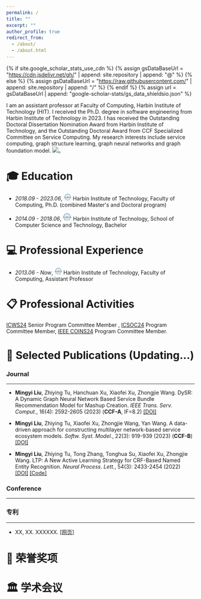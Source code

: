 ```yaml
---
permalink: /
title: ""
excerpt: ""
author_profile: true
redirect_from: 
  - /about/
  - /about.html
---
```


{% if site.google_scholar_stats_use_cdn %}
{% assign gsDataBaseUrl = "https://cdn.jsdelivr.net/gh/" | append: site.repository | append: "@" %}
{% else %}
{% assign gsDataBaseUrl = "https://raw.githubusercontent.com/" | append: site.repository | append: "/" %}
{% endif %}
{% assign url = gsDataBaseUrl | append: "google-scholar-stats/gs_data_shieldsio.json" %}

<span class='anchor' id='about-me'></span>

I am an assistant professor at Faculty of Computing, Harbin Institute of Technology (HIT). I received the Ph.D. degree in software engineering from Harbin Institute of Technology in 2023. I has received the Outstanding Doctoral Dissertation Nomination Award from Harbin Institute of Technology, and the Outstanding Doctoral Award from CCF Specialized Committee on Service Computing. My research interests include service computing, graph structure learning, graph neural networks and graph foundation model.
 <a href='https://scholar.google.com/citations?user=WMkMTb4AAAAJ'><img src="https://img.shields.io/endpoint?url={{ url | url_encode }}&logo=Google%20Scholar&labelColor=f6f6f6&color=9cf&style=flat&label=引用"></a>。


  


<span class='anchor' id='-xl'></span>

# 🎓 Education

- *2018.09 - 2023.06*, <a href="https://www.hit.edu.cn/"><img class="svg" src="/images/hit_logo.svg" width="20pt"></a> Harbin Institute of Technology, Faculty of Computing, Ph.D. (combined Master's and Doctoral program)

- *2014.09 - 2018.06*, <a href="https://www.hit.edu.cn/"><img class="svg" src="/images/hit_logo.svg" width="23pt"></a> Harbin Institute of Technology, School of Computer Science and Technology, Bachelor


<span class='anchor' id='-lwzl'></span>

# 💻 Professional Experience

- *2013.06 - Now*, <a href="https://www.hit.edu.cn/"><img class="svg" src="/images/hit_logo.svg" width="20pt"></a>  Harbin Institute of Technology, Faculty of Computing, Assistant Professor


# 📋 Professional Activities

[ICWS24](https://services.conferences.computer.org/2024/) Senior Program Committee Member , [ICSOC24](https://icsoc2024.redcad.tn/index.html) Program Committee Member, [IEEE COINS24](https://coinsconf.com/) Program Committee Member.


<span class='anchor' id='-lwzl'></span>

# 📝 Selected Publications (Updating...)

### Journal
---
- **Mingyi Liu**, Zhiying Tu, Hanchuan Xu, Xiaofei Xu, Zhongjie Wang. DySR: A Dynamic Graph Neural Network Based Service Bundle Recommendation Model for Mashup Creation. *IEEE Trans. Serv. Comput.*, 16(4): 2592-2605 (2023) (**CCF-A**, IF=8.2) [[DOI]](https://doi.org/10.1109/TSC.2023.3234293)

- **Mingyi Liu**, Zhiying Tu, Xiaofei Xu, Zhongjie Wang, Yan Wang. A data-driven approach for constructing multilayer network-based service ecosystem models. *Softw. Syst. Model.*, 22(3): 919-939 (2023) (**CCF-B**) [[DOI]](https://link.springer.com/article/10.1007/s10270-022-01029-6)

- **Mingyi Liu**, Zhiying Tu, Tong Zhang, Tonghua Su, Xiaofei Xu, Zhongjie Wang. LTP: A New Active Learning Strategy for CRF-Based Named Entity Recognition. *Neural Process. Lett.*, 54(3): 2433-2454 (2022) [[DOI]](https://link.springer.com/article/10.1007/s11063-021-10737-x) [[Code]](https://github.com/HIT-ICES/AL-NER)


### Conference
---

  

### 专利
---
- XX, XX. XXXXXX. [[网页]](https://cprs.patentstar.com.cn/Search/Detail?ANE=9IBC8DFA9GCB8DEA6FAA9HHFCICA1BAA9ACB9EGC9sdfsf)








<span class='anchor' id='-ryjx'></span>

# 🏅 荣誉奖项
 

<span class='anchor' id='-xshy'></span>

# 🏛️ 学术会议


<span class='anchor' id='-gzsx'></span>

